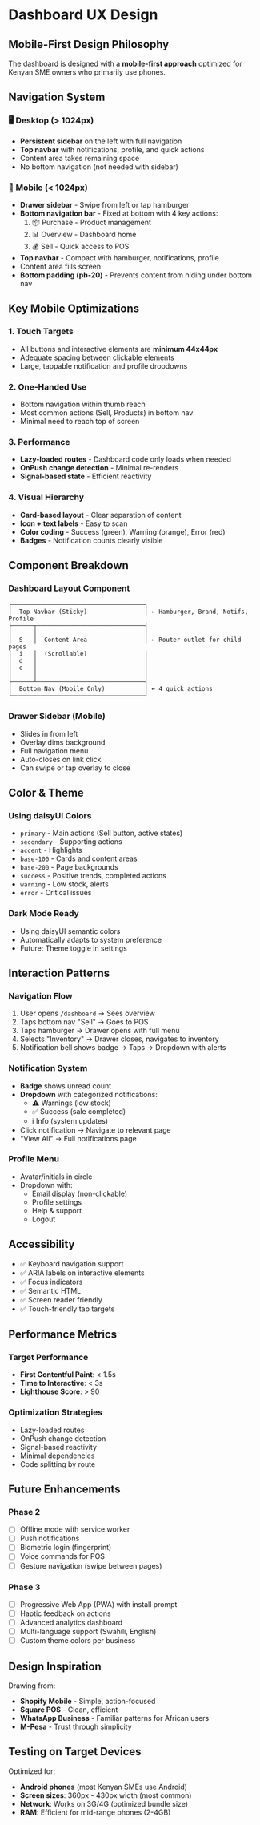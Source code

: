 # Dashboard UX Design

## Mobile-First Design Philosophy

The dashboard is designed with a **mobile-first approach** optimized for Kenyan SME owners who primarily use phones.

## Navigation System

### 🖥️ Desktop (> 1024px)

- **Persistent sidebar** on the left with full navigation
- **Top navbar** with notifications, profile, and quick actions
- Content area takes remaining space
- No bottom navigation (not needed with sidebar)

### 📱 Mobile (< 1024px)

- **Drawer sidebar** - Swipe from left or tap hamburger
- **Bottom navigation bar** - Fixed at bottom with 4 key actions:
  1. 📦 Purchase - Product management
  2. 📊 Overview - Dashboard home
  3. 💰 Sell - Quick access to POS
- **Top navbar** - Compact with hamburger, notifications, profile
- Content area fills screen
- **Bottom padding (pb-20)** - Prevents content from hiding under bottom nav

## Key Mobile Optimizations

### 1. Touch Targets

- All buttons and interactive elements are **minimum 44x44px**
- Adequate spacing between clickable elements
- Large, tappable notification and profile dropdowns

### 2. One-Handed Use

- Bottom navigation within thumb reach
- Most common actions (Sell, Products) in bottom nav
- Minimal need to reach top of screen

### 3. Performance

- **Lazy-loaded routes** - Dashboard code only loads when needed
- **OnPush change detection** - Minimal re-renders
- **Signal-based state** - Efficient reactivity

### 4. Visual Hierarchy

- **Card-based layout** - Clear separation of content
- **Icon + text labels** - Easy to scan
- **Color coding** - Success (green), Warning (orange), Error (red)
- **Badges** - Notification counts clearly visible

## Component Breakdown

### Dashboard Layout Component

```
┌─────────────────────────────────────┐
│  Top Navbar (Sticky)                │ ← Hamburger, Brand, Notifs, Profile
├──────┬──────────────────────────────┤
│      │                              │
│  S   │  Content Area                │ ← Router outlet for child pages
│  i   │  (Scrollable)                │
│  d   │                              │
│  e   │                              │
│      │                              │
├──────┴──────────────────────────────┤
│  Bottom Nav (Mobile Only)           │ ← 4 quick actions
└─────────────────────────────────────┘
```

### Drawer Sidebar (Mobile)

- Slides in from left
- Overlay dims background
- Full navigation menu
- Auto-closes on link click
- Can swipe or tap overlay to close

## Color & Theme

### Using daisyUI Colors

- `primary` - Main actions (Sell button, active states)
- `secondary` - Supporting actions
- `accent` - Highlights
- `base-100` - Cards and content areas
- `base-200` - Page backgrounds
- `success` - Positive trends, completed actions
- `warning` - Low stock, alerts
- `error` - Critical issues

### Dark Mode Ready

- Using daisyUI semantic colors
- Automatically adapts to system preference
- Future: Theme toggle in settings

## Interaction Patterns

### Navigation Flow

1. User opens `/dashboard` → Sees overview
2. Taps bottom nav "Sell" → Goes to POS
3. Taps hamburger → Drawer opens with full menu
4. Selects "Inventory" → Drawer closes, navigates to inventory
5. Notification bell shows badge → Taps → Dropdown with alerts

### Notification System

- **Badge** shows unread count
- **Dropdown** with categorized notifications:
  - ⚠️ Warnings (low stock)
  - ✅ Success (sale completed)
  - ℹ️ Info (system updates)
- Click notification → Navigate to relevant page
- "View All" → Full notifications page

### Profile Menu

- Avatar/initials in circle
- Dropdown with:
  - Email display (non-clickable)
  - Profile settings
  - Help & support
  - Logout

## Accessibility

- ✅ Keyboard navigation support
- ✅ ARIA labels on interactive elements
- ✅ Focus indicators
- ✅ Semantic HTML
- ✅ Screen reader friendly
- ✅ Touch-friendly tap targets

## Performance Metrics

### Target Performance

- **First Contentful Paint**: < 1.5s
- **Time to Interactive**: < 3s
- **Lighthouse Score**: > 90

### Optimization Strategies

- Lazy-loaded routes
- OnPush change detection
- Signal-based reactivity
- Minimal dependencies
- Code splitting by route

## Future Enhancements

### Phase 2

- [ ] Offline mode with service worker
- [ ] Push notifications
- [ ] Biometric login (fingerprint)
- [ ] Voice commands for POS
- [ ] Gesture navigation (swipe between pages)

### Phase 3

- [ ] Progressive Web App (PWA) with install prompt
- [ ] Haptic feedback on actions
- [ ] Advanced analytics dashboard
- [ ] Multi-language support (Swahili, English)
- [ ] Custom theme colors per business

## Design Inspiration

Drawing from:

- **Shopify Mobile** - Simple, action-focused
- **Square POS** - Clean, efficient
- **WhatsApp Business** - Familiar patterns for African users
- **M-Pesa** - Trust through simplicity

## Testing on Target Devices

Optimized for:

- **Android phones** (most Kenyan SMEs use Android)
- **Screen sizes**: 360px - 430px width (most common)
- **Network**: Works on 3G/4G (optimized bundle size)
- **RAM**: Efficient for mid-range phones (2-4GB)
